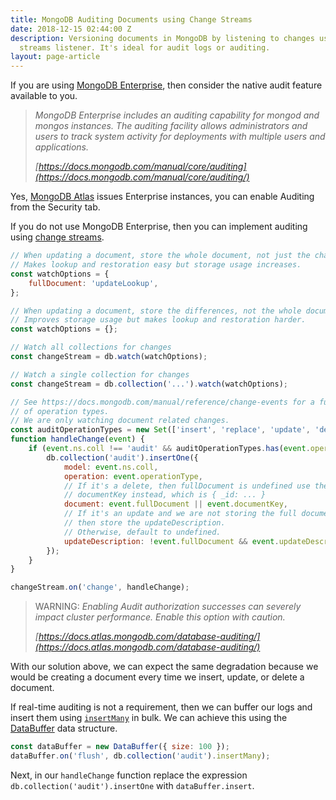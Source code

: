 ```yaml
---
title: MongoDB Auditing Documents using Change Streams
date: 2018-12-15 02:44:00 Z
description: Versioning documents in MongoDB by listening to changes using the change
  streams listener. It's ideal for audit logs or auditing.
layout: page-article
---
```


If you are using [MongoDB Enterprise](https://www.mongodb.com/products/mongodb-enterprise-advanced), then consider the native audit feature available to you.

> *MongoDB Enterprise includes an auditing capability for mongod and mongos instances. The auditing facility allows administrators and users to track system activity for deployments with multiple users and applications.*
>
> *[https://docs.mongodb.com/manual/core/auditing](https://docs.mongodb.com/manual/core/auditing/)*

Yes, [MongoDB Atlas](https://www.mongodb.com/cloud/atlas) issues Enterprise instances, you can enable Auditing from the Security tab.

If you do not use MongoDB Enterprise, then you can implement auditing using [change streams](https://docs.mongodb.com/manual/changeStreams/).

```js
// When updating a document, store the whole document, not just the changes.
// Makes lookup and restoration easy but storage usage increases.
const watchOptions = {
    fullDocument: 'updateLookup',
};

// When updating a document, store the differences, not the whole document.
// Improves storage usage but makes lookup and restoration harder.
const watchOptions = {};

// Watch all collections for changes
const changeStream = db.watch(watchOptions);

// Watch a single collection for changes
const changeStream = db.collection('...').watch(watchOptions);

// See https://docs.mongodb.com/manual/reference/change-events for a full list
// of operation types.
// We are only watching document related changes.
const auditOperationTypes = new Set(['insert', 'replace', 'update', 'delete']);
function handleChange(event) {
    if (event.ns.coll !== 'audit' && auditOperationTypes.has(event.operationType)) {
        db.collection('audit').insertOne({
            model: event.ns.coll,
            operation: event.operationType,
            // If it's a delete, then fullDocument is undefined use the
            // documentKey instead, which is { _id: ... }
            document: event.fullDocument || event.documentKey,
            // If it's an update and we are not storing the full document,
            // then store the updateDescription.
            // Otherwise, default to undefined.
            updateDescription: !event.fullDocument && event.updateDescription || undefined,
        });
    }
}

changeStream.on('change', handleChange);
```

> WARNING:
> *Enabling Audit authorization successes can severely impact cluster performance. Enable this option with caution.*
>
> *[https://docs.atlas.mongodb.com/database-auditing/](https://docs.atlas.mongodb.com/database-auditing/)*

With our solution above, we can expect the same degradation because we would be creating a document every time we insert, update, or delete a document.

If real-time auditing is not a requirement, then we can buffer our logs and insert them using [`insertMany`](https://docs.mongodb.com/manual/reference/method/db.collection.insertMany) in bulk. We can achieve this using the [DataBuffer](/2018/12/15/javascript-data-buffer) data structure.

```js
const dataBuffer = new DataBuffer({ size: 100 });
dataBuffer.on('flush', db.collection('audit').insertMany);
```

Next, in our `handleChange` function replace the expression `db.collection('audit').insertOne` with `dataBuffer.insert`.